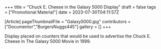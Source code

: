 +++
title = "Chuck E. Cheese in the Galaxy 5000 Display"
draft = false
tags = ["Promotional Material"]
date = 2023-07-30T04:11:57Z

[Article]
pageThumbnailFile = "Galaxy5000.jpg"
contributors = ["Documentor","BurgersNuggs445"]
gallery = []
+++


Display placed on counters that would be used to advertise the Chuck E. Cheese In The Galaxy 5000 Movie in 1999.